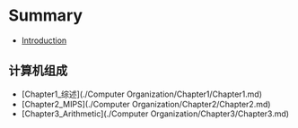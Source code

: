 # Summary

* [Introduction](README.md)

## 计算机组成
* [Chapter1_综述](./Computer Organization/Chapter1/Chapter1.md)
* [Chapter2_MIPS](./Computer Organization/Chapter2/Chapter2.md)
* [Chapter3_Arithmetic](./Computer Organization/Chapter3/Chapter3.md)

